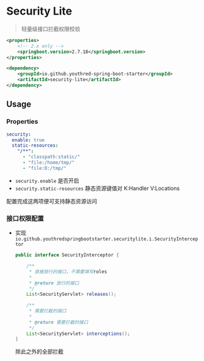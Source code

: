 # Security Lite

> 轻量级接口拦截权限校验

```xml
<properties>
    <!-- 2.x only -->
    <springboot.version>2.7.18</springboot.version>
</properties>
```

```xml
<dependency>
    <groupId>io.github.youthred-spring-boot-starter</groupId>
    <artifactId>security-lite</artifactId>
</dependency>
```

## Usage

### Properties

```yaml
security:
  enable: true
  static-resources:
    "/**":
      - "classpath:static/"
      - "file:/home/tmp/"
      - "file:D:/tmp/"
```

- `security.enable` 是否开启
- `security.static-resources` 静态资源键值对 K:Handler V:Locations

配置完成这两项便可支持静态资源访问

### 接口权限配置

- 实现 `io.github.youthredspringbootstarter.securitylite.i.SecurityInterceptor`

    ```java
    public interface SecurityInterceptor {
    
        /**
         * 直接放行的接口，不需要填写roles
         *
         * @return 放行的接口
         */
        List<SecurityServlet> releases();
    
        /**
         * 需要拦截的接口
         *
         * @return 需要拦截的接口
         */
        List<SecurityServlet> interceptions();
    }
    ```
  除此之外的全部拦截